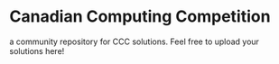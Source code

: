 # Canadian Computing Competition
a community repository for CCC solutions. Feel free to upload your solutions here!
